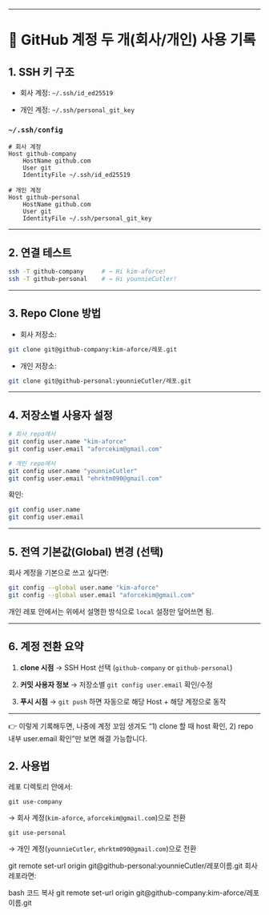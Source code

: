 

---

# 📝 GitHub 계정 두 개(회사/개인) 사용 기록

## 1. SSH 키 구조

- 회사 계정: `~/.ssh/id_ed25519`
    
- 개인 계정: `~/.ssh/personal_git_key`
    

### `~/.ssh/config`

```text
# 회사 계정
Host github-company
    HostName github.com
    User git
    IdentityFile ~/.ssh/id_ed25519

# 개인 계정
Host github-personal
    HostName github.com
    User git
    IdentityFile ~/.ssh/personal_git_key
```

---

## 2. 연결 테스트

```bash
ssh -T github-company     # → Hi kim-aforce!
ssh -T github-personal    # → Hi younnieCutler!
```

---

## 3. Repo Clone 방법

- 회사 저장소:
    

```bash
git clone git@github-company:kim-aforce/레포.git
```

- 개인 저장소:
    

```bash
git clone git@github-personal:younnieCutler/레포.git
```

---

## 4. 저장소별 사용자 설정

```bash
# 회사 repo에서
git config user.name "kim-aforce"
git config user.email "aforcekim@gmail.com"

# 개인 repo에서
git config user.name "younnieCutler"
git config user.email "ehrktm090@gmail.com"
```

확인:

```bash
git config user.name
git config user.email
```

---

## 5. 전역 기본값(Global) 변경 (선택)

회사 계정을 기본으로 쓰고 싶다면:

```bash
git config --global user.name "kim-aforce"
git config --global user.email "aforcekim@gmail.com"
```

개인 레포 안에서는 위에서 설명한 방식으로 `local` 설정만 덮어쓰면 됨.

---

## 6. 계정 전환 요약

1. **clone 시점** → SSH Host 선택 (`github-company` or `github-personal`)
    
2. **커밋 사용자 정보** → 저장소별 `git config user.email` 확인/수정
    
3. **푸시 시점** → `git push` 하면 자동으로 해당 Host + 해당 계정으로 동작
    

---

👉 이렇게 기록해두면, 나중에 계정 꼬임 생겨도 “1) clone 할 때 host 확인, 2) repo 내부 user.email 확인”만 보면 해결 가능합니다.


## 2. 사용법

레포 디렉토리 안에서:

`git use-company`

→ 회사 계정(`kim-aforce`, `aforcekim@gmail.com`)으로 전환

`git use-personal`

→ 개인 계정(`younnieCutler`, `ehrktm090@gmail.com`)으로 전환

git remote set-url origin git@github-personal:younnieCutler/레포이름.git
회사 레포라면:

bash
코드 복사
git remote set-url origin git@github-company:kim-aforce/레포이름.git